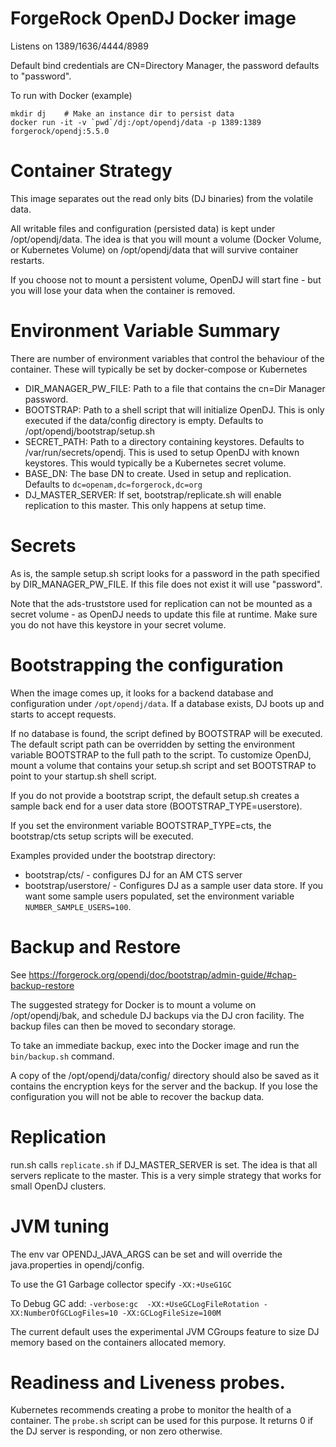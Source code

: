 # ForgeRock OpenDJ Docker image

Listens on 1389/1636/4444/8989

Default bind credentials are CN=Directory Manager, the password defaults to "password".

To run with Docker (example)
```
mkdir dj    # Make an instance dir to persist data
docker run -it -v `pwd`/dj:/opt/opendj/data -p 1389:1389 forgerock/opendj:5.5.0
```

# Container Strategy 

This image separates out the read only bits (DJ binaries) from the volatile data.

All writable files and configuration (persisted data) is kept under /opt/opendj/data. The idea is that you will mount 
a volume (Docker Volume, or Kubernetes Volume) on /opt/opendj/data that will survive container restarts.

If you choose not to mount a persistent volume, OpenDJ will start fine - but you will lose your data when the container is removed.
 
# Environment Variable Summary

There are number of environment variables that control the behaviour of the container. These 
will typically be set by docker-compose or Kubernetes

* DIR_MANAGER_PW_FILE: Path to a file that contains the cn=Dir Manager password. 
* BOOTSTRAP:  Path to a shell script that will initialize OpenDJ. This is only executed if the data/config
directory is empty. Defaults to /opt/opendj/bootstrap/setup.sh
* SECRET_PATH:  Path to a directory containing keystores. Defaults to /var/run/secrets/opendj. This is used
to setup OpenDJ with known keystores. This would typically be a Kubernetes secret volume.
* BASE_DN: The base DN to create. Used in setup and replication. Defaults to `dc=openam,dc=forgerock,dc=org`
* DJ_MASTER_SERVER: If set, bootstrap/replicate.sh will enable replication to 
this master. This only happens at setup time. 

 
# Secrets
 
As is, the sample setup.sh script looks for a password in the path specified by DIR_MANAGER_PW_FILE. If this file does
not exist it will use "password". 

Note that the ads-truststore used for replication can not be mounted as a secret volume - as OpenDJ
needs to update this file at runtime. Make sure you do not have this keystore in your secret volume.


# Bootstrapping the configuration

When the image comes up, it looks for a backend database and configuration
under `/opt/opendj/data`. If a database exists, DJ boots up and starts to accept requests.

If no database is found, the script defined by BOOTSTRAP will be
executed.  The default script path can be overridden by setting the environment
variable BOOTSTRAP to the full path to the script.  To customize OpenDJ, 
mount a volume that contains your setup.sh script and set BOOTSTRAP to point to your startup.sh shell script. 
 
If you do not provide a bootstrap script, the default setup.sh creates a sample back end for a user data store
(BOOTSTRAP_TYPE=userstore).

If you set the environment variable BOOTSTRAP_TYPE=cts,  the bootstrap/cts setup scripts will be executed.

Examples provided under the bootstrap directory:

* bootstrap/cts/  - configures DJ for an AM CTS server 
* bootstrap/userstore/ - Configures DJ as a sample user data store.  If you want some sample 
users populated, set the environment variable `NUMBER_SAMPLE_USERS=100`.


# Backup  and Restore

See https://forgerock.org/opendj/doc/bootstrap/admin-guide/#chap-backup-restore 

The suggested strategy for Docker is to mount a volume on /opt/opendj/bak, and schedule DJ backups via the DJ cron 
facility. The backup files can then be moved to secondary storage. 

To take an immediate backup,  exec into the Docker image and run the `bin/backup.sh` command.

A copy of the /opt/opendj/data/config/ directory should also be saved as it contains the encryption keys for the 
server and the backup. If you lose the configuration you will not be able to recover the backup data. 

# Replication 

run.sh calls `replicate.sh` if DJ_MASTER_SERVER is set. The idea is that all servers
replicate to the master. This is a very simple strategy that works for small OpenDJ clusters.


# JVM tuning 

The env var OPENDJ_JAVA_ARGS can be set and will override the java.properties
in opendj/config. 


To use the G1 Garbage collector specify `-XX:+UseG1GC`

To Debug GC add: 
`-verbose:gc  -XX:+UseGCLogFileRotation -XX:NumberOfGCLogFiles=10 -XX:GCLogFileSize=100M`

The current default uses the experimental JVM CGroups feature to size DJ memory based on the containers
allocated memory.


# Readiness and Liveness probes.

Kubernetes recommends creating a probe to monitor the health of a container. The `probe.sh` script
can be used for this purpose. It returns 0 if the DJ server is responding, or non zero otherwise.


